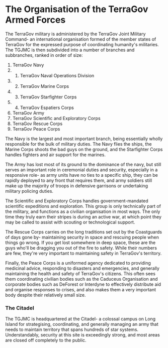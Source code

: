 # The Organisation of the TerraGov Armed Forces
The TerraGov military is administered by the TerraGov Joint Military Command- an international organisation formed of the member states of TerraGov for the expressed purpose of coordinating humanity's militaries. The TGJMC is then subdivided into a number of branches and subbranches, ranked in order of size:

1. TerraGov Navy
1. 1. TerraGov Naval Operations Division
1. 2. TerraGov Marine Corps
1. 3. TerraGov Starfighter Corps
1. 4. TerraGov Espatiers Corps
2. TerraGov Army
3. TerraGov Scientific and Exploratory Corps
4. TerraGov Rescue Corps
5. TerraGov Peace Corps

The Navy is the largest and most important branch, being essentially wholly responsible for the bulk of military duties. The Navy flies the ships, the Marine Corps shoots the bad guys on the ground, and the Starfighter Corps handles fighters and air support for the marines.

The Army has lost most of its ground to the dominance of the navy, but still serves an important role in ceremonial duties and security, especially in a responsive role- as army units have no ties to a specific ship, they can be rapidly deployed to any front that requires them, and army soldiers still make up the majority of troops in defensive garrisons or undertaking military policing duties.

The Scientific and Exploratory Corps handles government-mandated scientific expeditions and exploration. This group is only technically part of the military, and functions as a civilian organisation in most ways. The only time they truly earn their stripes is during an active war, at which point they may be called to assist with scouting or technological support.

The Rescue Corps carries on the long traditions set out by the Coastguards of days gone by- maintaining security in space and rescuing people when things go wrong. If you get lost somewhere in deep space, these are the guys who'll be dragging you out of the fire to safety. While their numbers are few, they're very important to maintaining safety in TerraGov's territory.

Finally, the Peace Corps is a uniformed agency dedicated to providing medicinal advice, responding to disasters and emergencies, and generally maintaining the health and safety of TerraGov's citizens. This often sees them coordinating civilian bodies such as the Caduceus Organisation and corporate bodies such as DeForest or Interdyne to effectively distribute aid and organise responses to crises, and also makes them a very important body despite their relatively small size.

### The Citadel
The TGJMC is headquartered at the Citadel- a colossal campus on Long Island for strategising, coordinating, and generally managing an army that needs to maintain territory that spans hundreds of star systems. Understandably, security at this site is exceedingly strong, and most areas are closed off completely to the public.
